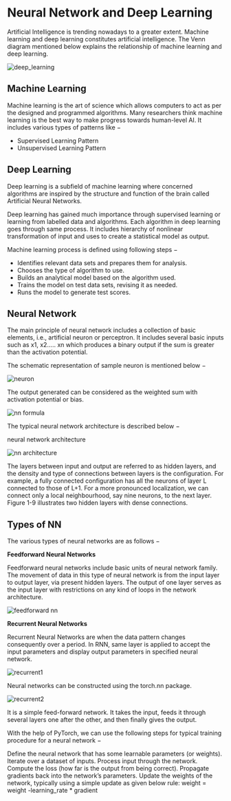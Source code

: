 # Neural Network and Deep Learning

Artificial Intelligence is trending nowadays to a greater extent. Machine learning and deep learning constitutes artificial intelligence. The Venn diagram mentioned below explains the relationship of machine learning and deep learning.

![deep_learning](https://kevinli-webbertech.github.io/blog/images/ml/ml_deeplearning.png)

## Machine Learning

Machine learning is the art of science which allows computers to act as per the designed and programmed algorithms. Many researchers think machine learning is the best way to make progress towards human-level AI. It includes various types of patterns like −

* Supervised Learning Pattern
* Unsupervised Learning Pattern

## Deep Learning

Deep learning is a subfield of machine learning where concerned algorithms are inspired by the structure and function of the brain called Artificial Neural Networks.

Deep learning has gained much importance through supervised learning or learning from labelled data and algorithms. Each algorithm in deep learning goes through same process. It includes hierarchy of nonlinear transformation of input and uses to create a statistical model as output.

Machine learning process is defined using following steps −

* Identifies relevant data sets and prepares them for analysis.
* Chooses the type of algorithm to use.
* Builds an analytical model based on the algorithm used.
* Trains the model on test data sets, revising it as needed.
* Runs the model to generate test scores.

## Neural Network

The main principle of neural network includes a collection of basic elements, i.e., artificial neuron or perceptron. It includes several basic inputs such as x1, x2….. xn which produces a binary output if the sum is greater than the activation potential.

The schematic representation of sample neuron is mentioned below −

![neuron](https://kevinli-webbertech.github.io/blog/images/ml/neuron.png)

The output generated can be considered as the weighted sum with activation potential or bias.

![nn formula](https://kevinli-webbertech.github.io/blog/images/ml/nn_formula.png)

The typical neural network architecture is described below −

neural network architecture

![nn architecture](https://kevinli-webbertech.github.io/blog/images/ml/nn.png)

The layers between input and output are referred to as hidden layers, and the density and type of connections between layers is the configuration. For example, a fully connected configuration has all the neurons of layer L connected to those of L+1. For a more pronounced localization, we can connect only a local neighbourhood, say nine neurons, to the next layer. Figure 1-9 illustrates two hidden layers with dense connections.

## Types of NN

The various types of neural networks are as follows −

**Feedforward Neural Networks**

Feedforward neural networks include basic units of neural network family. The movement of data in this type of neural network is from the input layer to output layer, via present hidden layers. The output of one layer serves as the input layer with restrictions on any kind of loops in the network architecture.

![feedforward nn](https://kevinli-webbertech.github.io/blog/images/ml/feedforward.png)

**Recurrent Neural Networks**

Recurrent Neural Networks are when the data pattern changes consequently over a period. In RNN, same layer is applied to accept the input parameters and display output parameters in specified neural network.

![recurrent1](https://kevinli-webbertech.github.io/blog/images/ml/recurrent_nn1.png)

Neural networks can be constructed using the torch.nn package.

![recurrent2](https://kevinli-webbertech.github.io/blog/images/ml/recurrent_nn2.png)

It is a simple feed-forward network. It takes the input, feeds it through several layers one after the other, and then finally gives the output.

With the help of PyTorch, we can use the following steps for typical training procedure for a neural network −

Define the neural network that has some learnable parameters (or weights).
Iterate over a dataset of inputs.
Process input through the network.
Compute the loss (how far is the output from being correct).
Propagate gradients back into the network’s parameters.
Update the weights of the network, typically using a simple update as given below
rule: weight = weight -learning_rate * gradient